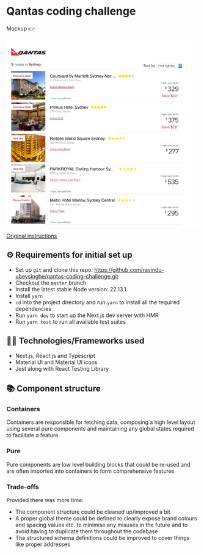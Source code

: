 # Qantas coding challenge

Mockup 👉

![Mockup](/page-mock.jpg)

[Original instructions](/instructions.md)

## ⚙️ Requirements for initial set up

- Set up `git` and clone this repo: https://github.com/ravindu-ubeysinghe/qantas-coding-challenge.git
- Checkout the `master` branch
- Install the latest stable Node version: 22.13.1
- Install `yarn`
- `cd` into the project directory and run `yarn` to install all the required dependencies
- Run `yarn dev` to start up the Next.js dev server with HMR
- Run `yarn test` to run all available test suites

## 👨‍💻 Technologies/Frameworks used

- Next.js, React.js and Typescript
- Material UI and Material UI icons
- Jest along with React Testing Library

## 📚 Component structure

### Containers

Containers are responsible for fetching data, composing a high level layout using several pure components and maintaining any global states required to facilitate a feature

### Pure

Pure components are low level building blocks that could be re-used and are often imported into containers to form comprehensive features

### Trade-offs

Provided there was more time:

- The component structure could be cleaned up/improved a bit
- A proper global theme could be defined to clearly expose brand colours and spacing values etc. to minimise any misuses in the future and to avoid having to duplicate them throughout the codebase
- The structured schema definitions could be improved to cover things like proper addresses
